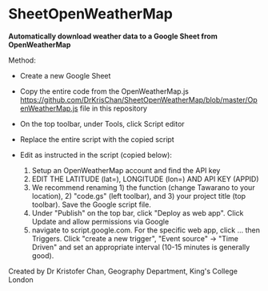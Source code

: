 # SheetOpenWeatherMap
**Automatically download weather data to a Google Sheet from OpenWeatherMap**

Method:
- Create a new Google Sheet
- Copy the entire code from the OpenWeatherMap.js https://github.com/DrKrisChan/SheetOpenWeatherMap/blob/master/OpenWeatherMap.js file in this repository
- On the top toolbar, under Tools, click Script editor
- Replace the entire script with the copied script
- Edit as instructed in the script (copied below):

  1) Setup an OpenWeatherMap account and find the API key
  2) EDIT THE LATITUDE (lat=), LONGITUDE (lon=) AND API KEY (APPID)
  3) We recommend renaming 1) the function (change Tawarano to your location), 2) "code.gs" (left toolbar), and 3) your project title (top toolbar). Save the Google script file.
  4) Under "Publish" on the top bar, click "Deploy as web app". Click Update and allow permissions via Google
  5) navigate to script.google.com. For the specific web app, click ... then Triggers. Click "create a new trigger", "Event source" -> "Time Driven" and set an appropriate interval (10-15 minutes is generally good).


Created by Dr Kristofer Chan, Geography Department, King's College London
